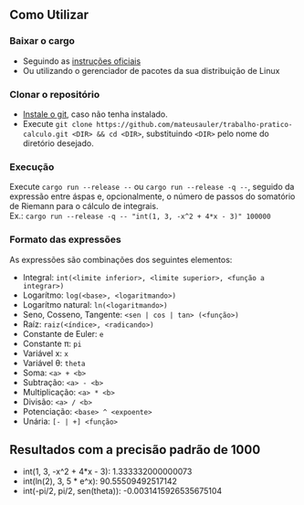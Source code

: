 ## Como Utilizar

### Baixar o cargo
  - Seguindo as [instruções oficiais](https://doc.rust-lang.org/cargo/getting-started/installation.html)
  - Ou utilizando o gerenciador de pacotes da sua distribuição de Linux

### Clonar o repositório
  - [Instale o git](https://git-scm.com/book/en/v2/Getting-Started-Installing-Git), caso não tenha instalado.
  - Execute `git clone https://github.com/mateusauler/trabalho-pratico-calculo.git <DIR> && cd <DIR>`, substituindo `<DIR>` pelo nome do diretório desejado. 

### Execução
Execute `cargo run --release --` ou `cargo run --release -q --`, seguido da expressão entre áspas e, opcionalmente, o número de passos do somatório de Riemann para o cálculo de integrais.  
Ex.: `cargo run --release -q -- "int(1, 3, -x^2 + 4*x - 3)" 100000`

### Formato das expressões
As expressões são combinações dos seguintes elementos:
  - Integral: `int(<limite inferior>, <limite superior>, <função a integrar>)`
  - Logarítmo: `log(<base>, <logaritmando>)`
  - Logarítmo natural: `ln(<logaritmando>)`
  - Seno, Cosseno, Tangente: `<sen | cos | tan> (<função>)`
  - Raíz: `raiz(<índice>, <radicando>)`
  - Constante de Euler: `e`
  - Constante π: `pi`
  - Variável x: `x`
  - Variável θ: `theta`
  - Soma: `<a> + <b>`
  - Subtração: `<a> - <b>`
  - Multiplicação: `<a> * <b>`
  - Divisão: `<a> / <b>`
  - Potenciação: `<base> ^ <expoente>`
  - Unária: `[- | +] <função>`

## Resultados com a precisão padrão de 1000

  - int(1, 3, -x^2 + 4*x - 3): 1.333332000000073
  - int(ln(2), 3, 5 * e^x): 90.55509492517142
  - int(-pi/2, pi/2, sen(theta)): -0.0031415926535675104
